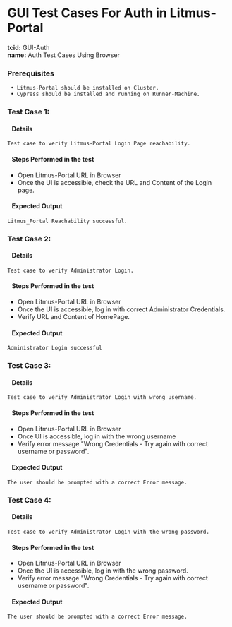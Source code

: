 # GUI Test Cases For Auth in Litmus-Portal

<b>tcid:</b> GUI-Auth <br>
<b>name:</b> Auth Test Cases Using Browser<br>

### Prerequisites

     • Litmus-Portal should be installed on Cluster.
     • Cypress should be installed and running on Runner-Machine.

### Test Case 1:

#### &nbsp;&nbsp;&nbsp;Details

    Test case to verify Litmus-Portal Login Page reachability.

#### &nbsp;&nbsp;&nbsp;Steps Performed in the test

- Open Litmus-Portal URL in Browser
- Once the UI is accessible, check the URL and Content of the Login page.

#### &nbsp;&nbsp;&nbsp;Expected Output

    Litmus_Portal Reachability successful.

### Test Case 2:

#### &nbsp;&nbsp;&nbsp;Details

    Test case to verify Administrator Login.

#### &nbsp;&nbsp;&nbsp;Steps Performed in the test

- Open Litmus-Portal URL in Browser
- Once the UI is accessible, log in with correct Administrator Credentials.
- Verify URL and Content of HomePage.

#### &nbsp;&nbsp;&nbsp;Expected Output

    Administrator Login successful

### Test Case 3:

#### &nbsp;&nbsp;&nbsp;Details

    Test case to verify Administrator Login with wrong username.

#### &nbsp;&nbsp;&nbsp;Steps Performed in the test

- Open Litmus-Portal URL in Browser
- Once UI is accessible, log in with the wrong username
- Verify error message "Wrong Credentials - Try again with correct username or password".

#### &nbsp;&nbsp;&nbsp;Expected Output

    The user should be prompted with a correct Error message.

### Test Case 4:

#### &nbsp;&nbsp;&nbsp;Details

    Test case to verify Administrator Login with the wrong password.

#### &nbsp;&nbsp;&nbsp;Steps Performed in the test

- Open Litmus-Portal URL in Browser
- Once the UI is accessible, log in with the wrong password.
- Verify error message "Wrong Credentials - Try again with correct username or password".

#### &nbsp;&nbsp;&nbsp;Expected Output

    The user should be prompted with a correct Error message.
